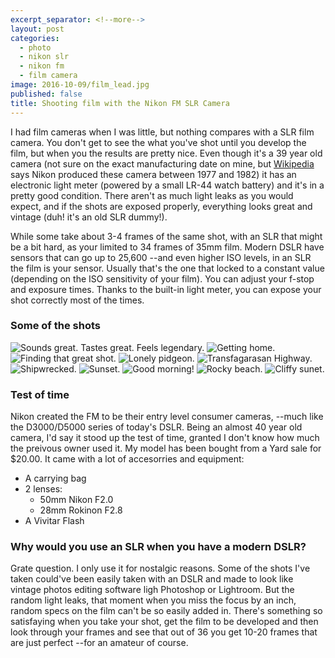 ```yaml
---
excerpt_separator: <!--more-->
layout: post
categories:
  - photo
  - nikon slr
  - nikon fm
  - film camera
image: 2016-10-09/film_lead.jpg
published: false
title: Shooting film with the Nikon FM SLR Camera
---
```


I had film cameras when I was little, but nothing compares with a SLR film camera. You don't get to see the what you've shot until you develop the film, but when you the results are pretty nice. Even though it's a 39 year old camera (not sure on the exact manufacturing date on mine, but [Wikipedia](https://en.wikipedia.org/wiki/Nikon_FM) says Nikon produced these camera between 1977 and 1982) it has an electronic light meter (powered by a small LR-44 watch battery) and it's in a pretty good condition. There aren't as much light leaks as you would expect, and if the shots are exposed properly, everything looks great and vintage (duh! it's an old SLR dummy!).

<!--more-->

While some take about 3-4 frames of the same shot, with an SLR that might be a bit hard, as your limited to 34 frames of 35mm film. Modern DSLR have sensors that can go up to 25,600 --and even higher ISO levels, in an SLR the film is your sensor. Usually that's the one that locked to a constant value (depending on the ISO sensitivity of your film). You can adjust your f-stop and exposure times. Thanks to the built-in light meter, you can expose your shot correctly most of the times.

### Some of the shots

![Sounds great. Tastes great. Feels legendary.]({{site.baseurl}}/assets/post-images/2016-10-09/001.jpg)
![Getting home.]({{site.baseurl}}/assets/post-images/2016-10-09/002.jpg)
![Finding that great shot.]({{site.baseurl}}/assets/post-images/2016-10-09/003.jpg)
![Lonely pidgeon.]({{site.baseurl}}/assets/post-images/2016-10-09/002.jpg)
![Transfagarasan Highway.]({{site.baseurl}}/assets/post-images/2016-10-09/005.jpg)
![Shipwrecked.]({{site.baseurl}}/assets/post-images/2016-10-09/006.jpg)
![Sunset.]({{site.baseurl}}/assets/post-images/2016-10-09/007.jpg)
![Good morning!]({{site.baseurl}}/assets/post-images/2016-10-09/008.jpg)
![Rocky beach.]({{site.baseurl}}/assets/post-images/2016-10-09/009.jpg)
![Cliffy sunet.]({{site.baseurl}}/assets/post-images/2016-10-09/010.jpg)

### Test of time

Nikon created the FM to be their entry level consumer cameras, --much like the D3000/D5000 series of today's DSLR. Being an almost 40 year old camera, I'd say it stood up the test of time, granted I don't know how much the preivous owner used it. My model has been bought from a Yard sale for $20.00. It came with a lot of accesorries and equipment:

* A carrying bag
* 2 lenses:
  * 50mm Nikon F2.0
  * 28mm Rokinon F2.8
* A Vivitar Flash


### Why would you use an SLR when you have a modern DSLR?

Grate question. I only use it for nostalgic reasons. Some of the shots I've taken could've been easily taken with an DSLR and made to look like vintage photos editing software ligh Photoshop or Lightroom. 
But the random light leaks, that moment when you miss the focus by an inch, random specs on the film can't be so easily added in. There's something so satisfaying when you take your shot, get the film to be developed and then look through your frames and see that out of 36 you get 10-20 frames that are just perfect --for an amateur of course.
